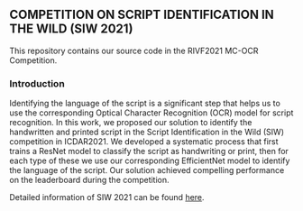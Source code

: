 ## COMPETITION ON SCRIPT IDENTIFICATION IN THE WILD (SIW 2021)

This repository contains our source code in the RIVF2021 MC-OCR Competition.

### Introduction

Identifying the language of the script is a significant step that helps us to use the corresponding Optical Character Recognition (OCR) model for script recognition. In this work, we proposed our solution to identify the handwritten and printed script in the Script Identification in the Wild (SIW) competition in ICDAR2021. We developed a systematic process that first trains a ResNet model to classify the script as handwriting or print, then for each type of these we use our corresponding EfficientNet model to identify the language of the script. Our solution achieved compelling performance on the leaderboard during the competition.

Detailed information of SIW 2021 can be found [here](https://sites.google.com/view/ICDAR21-SIW2021/home).

